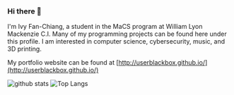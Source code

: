 ### Hi there 👋

I'm Ivy Fan-Chiang, a student in the MaCS program at William Lyon Mackenzie C.I. Many of my programming projects can be found here under this profile. I am interested in computer science, cybersecurity, music, and 3D printing.

My portfolio website can be found at [http://userblackbox.github.io/](http://userblackbox.github.io/)

![github stats](https://github-readme-stats.vercel.app/api?username=UserBlackBox&count_private=true&show_icons=true&hide=contribs) ![Top Langs](https://github-readme-stats.vercel.app/api/top-langs/?username=UserBlackBox&layout=compact)
